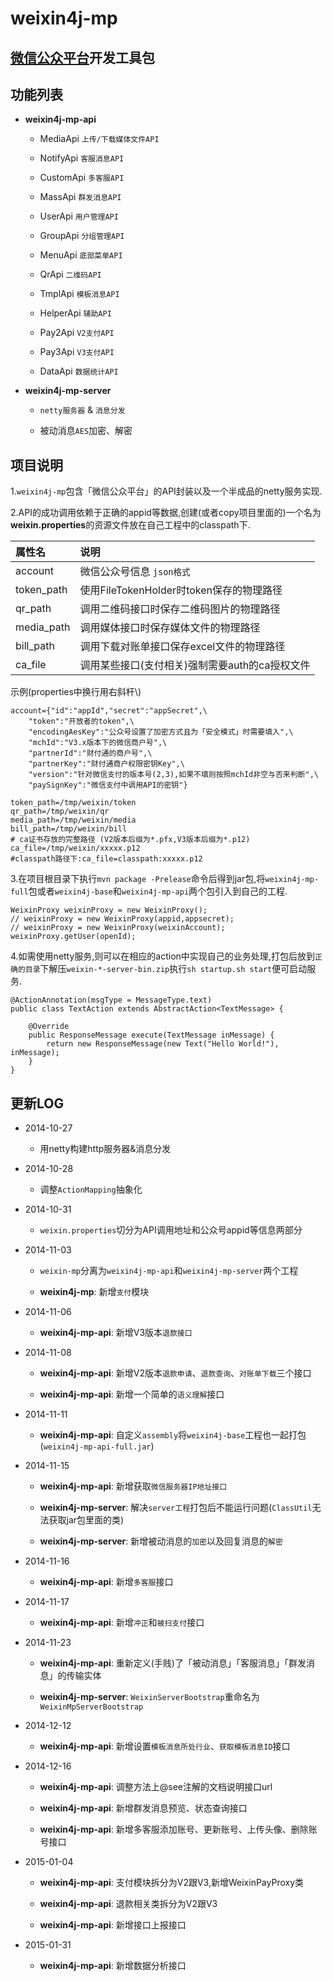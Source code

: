 weixin4j-mp
===========

[微信公众平台](http://mp.weixin.qq.com/wiki)开发工具包
----------------------------------------------------

功能列表
-------
* **weixin4j-mp-api**

  + MediaApi `上传/下载媒体文件API`
	
  + NotifyApi `客服消息API`
  
  + CustomApi `多客服API`
	
  + MassApi `群发消息API`
	
  + UserApi `用户管理API`
	
  + GroupApi `分组管理API`
	
  + MenuApi `底部菜单API`
	
  + QrApi `二维码API`
	
  + TmplApi `模板消息API`
	
  + HelperApi `辅助API`
  
  + Pay2Api `V2支付API`
  
  + Pay3Api `V3支付API`
  
  + DataApi `数据统计API`

* **weixin4j-mp-server**

  + `netty服务器` & `消息分发`
  
  + 被动消息`AES`加密、解密

项目说明
-------
1.`weixin4j-mp`包含「微信公众平台」的API封装以及一个半成品的netty服务实现.

2.API的成功调用依赖于正确的appid等数据,创建(或者copy项目里面的)一个名为**weixin.properties**的资源文件放在自己工程中的classpath下.

| 属性名       |       说明      |
| :---------- | :-------------- |
| account     | 微信公众号信息 `json格式`  |
| token_path  | 使用FileTokenHolder时token保存的物理路径 |
| qr_path     | 调用二维码接口时保存二维码图片的物理路径 |
| media_path  | 调用媒体接口时保存媒体文件的物理路径 |
| bill_path   | 调用下载对账单接口保存excel文件的物理路径 |
| ca_file     | 调用某些接口(支付相关)强制需要auth的ca授权文件 |

示例(properties中换行用右斜杆\\)

	account={"id":"appId","secret":"appSecret",\
		"token":"开放者的token",\
		"encodingAesKey":"公众号设置了加密方式且为「安全模式」时需要填入",\
		"mchId":"V3.x版本下的微信商户号",\
		"partnerId":"财付通的商户号",\
		"partnerKey":"财付通商户权限密钥Key",\
		"version":"针对微信支付的版本号(2,3),如果不填则按照mchId非空与否来判断",\
		"paySignKey":"微信支付中调用API的密钥"}
	
	token_path=/tmp/weixin/token
	qr_path=/tmp/weixin/qr
	media_path=/tmp/weixin/media
	bill_path=/tmp/weixin/bill
	# ca证书存放的完整路径 (V2版本后缀为*.pfx,V3版本后缀为*.p12)
	ca_file=/tmp/weixin/xxxxx.p12
	#classpath路径下:ca_file=classpath:xxxxx.p12

3.在项目根目录下执行`mvn package -Prelease`命令后得到jar包,将`weixin4j-mp-full`包或者`weixin4j-base`和`weixin4j-mp-api`两个包引入到自己的工程.

    WeixinProxy weixinProxy = new WeixinProxy();
    // weixinProxy = new WeixinProxy(appid,appsecret);
    // weixinProxy = new WeixinProxy(weixinAccount);
    weixinProxy.getUser(openId);

4.如需使用netty服务,则可以在相应的action中实现自己的业务处理,打包后放到`正确的目录`下解压`weixin-*-server-bin.zip`执行`sh startup.sh start`便可启动服务.

	@ActionAnnotation(msgType = MessageType.text)
	public class TextAction extends AbstractAction<TextMessage> {
	
		@Override
		public ResponseMessage execute(TextMessage inMessage) {
			return new ResponseMessage(new Text("Hello World!"), inMessage);
		}
	}

更新LOG
-------
* 2014-10-27

  + 用netty构建http服务器&消息分发

* 2014-10-28
   
  + 调整`ActionMapping`抽象化
   
* 2014-10-31

  + `weixin.properties`切分为API调用地址和公众号appid等信息两部分
   
* 2014-11-03

  + `weixin-mp`分离为`weixin4j-mp-api`和`weixin4j-mp-server`两个工程
   
  + **weixin4j-mp**: 新增`支付`模块

* 2014-11-06
  
  + **weixin4j-mp-api**: 新增V3版本`退款接口`

* 2014-11-08
 
  + **weixin4j-mp-api**: 新增V2版本`退款申请`、`退款查询`、`对账单下载`三个接口
  
  + **weixin4j-mp-api**: 新增一个简单的`语义理解`接口

* 2014-11-11

  + **weixin4j-mp-api**: 自定义`assembly`将`weixin4j-base`工程也一起打包(`weixin4j-mp-api-full.jar`)
 
* 2014-11-15

  + **weixin4j-mp-api**: 新增获取`微信服务器IP地址接口`
  
  + **weixin4j-mp-server**: 解决`server工程`打包后不能运行问题(`ClassUtil`无法获取jar包里面的类)
  
  + **weixin4j-mp-server**: 新增被动消息的`加密`以及回复消息的`解密`
  
* 2014-11-16

  + **weixin4j-mp-api**: 新增`多客服`接口
  
* 2014-11-17

  + **weixin4j-mp-api**: 新增`冲正`和`被扫支付`接口
  
* 2014-11-23

  + **weixin4j-mp-api**: 重新定义(手贱)了「被动消息」「客服消息」「群发消息」的传输实体
  
  + **weixin4j-mp-server**: `WeixinServerBootstrap`重命名为`WeixinMpServerBootstrap`
  
* 2014-12-12

  + **weixin4j-mp-api**: 新增设置`模板消息所处行业`、`获取模板消息ID`接口
  
* 2014-12-16

  + **weixin4j-mp-api**: 调整方法上@see注解的文档说明接口url
  
  + **weixin4j-mp-api**: 新增群发消息预览、状态查询接口
  
  + **weixin4j-mp-api**: 新增多客服添加账号、更新账号、上传头像、删除账号接口
  
* 2015-01-04
  
  + **weixin4j-mp-api**: 支付模块拆分为V2跟V3,新增WeixinPayProxy类
  
  + **weixin4j-mp-api**: 退款相关类拆分为V2跟V3
  
  + **weixin4j-mp-api**: 新增接口上报接口
  
* 2015-01-31
  
  + **weixin4j-mp-api**: 新增数据分析接口
